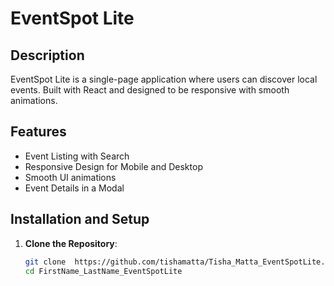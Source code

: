 # EventSpot Lite

## Description
EventSpot Lite is a single-page application where users can discover local events. Built with React and designed to be responsive with smooth animations.

## Features
- Event Listing with Search
- Responsive Design for Mobile and Desktop
- Smooth UI animations
- Event Details in a Modal

## Installation and Setup
1. **Clone the Repository**:
   ```bash
   git clone  https://github.com/tishamatta/Tisha_Matta_EventSpotLite.git
   cd FirstName_LastName_EventSpotLite
